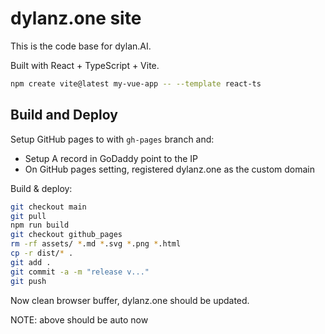 # dylanz.one site

This is the code base for dylan.AI. 

Built with React + TypeScript + Vite.
```bash
npm create vite@latest my-vue-app -- --template react-ts
```

## Build and Deploy 
Setup GitHub pages to with `gh-pages` branch and: 

- Setup A record in GoDaddy point to the IP 
- On GitHub pages setting, registered dylanz.one as the custom domain 

Build & deploy:
```bash
git checkout main
git pull
npm run build
git checkout github_pages
rm -rf assets/ *.md *.svg *.png *.html
cp -r dist/* .
git add .
git commit -a -m "release v..."
git push
```

Now clean browser buffer, dylanz.one should be updated.

NOTE: above should be auto now